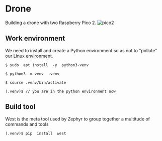 # Drone
Building a drone with two Raspberry Pico 2.
![pico2](https://github.com/user-attachments/assets/8d42a7fc-99b9-4547-b4c9-9317c40d22b8)

## Work environment
We need to install and create a Python environment 
so as not to "pollute" our Linux environment.

```
$ sudo  apt install  -y  python3-venv
```
```
$ python3 -m venv  .venv
```
```
$ source .venv/bin/activate
```
```
(.venv)$ // you are in the python environment now
```
## Build tool
West is the meta tool used by Zephyr to group together a multitude of commands and tools
```
(.venv)$ pip  install  west
````


